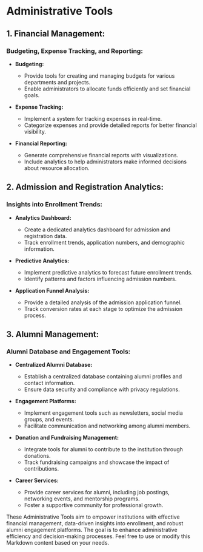 # Administrative Tools

## 1. Financial Management:

### Budgeting, Expense Tracking, and Reporting:
- **Budgeting:**
    - Provide tools for creating and managing budgets for various departments and projects.
    - Enable administrators to allocate funds efficiently and set financial goals.

- **Expense Tracking:**
    - Implement a system for tracking expenses in real-time.
    - Categorize expenses and provide detailed reports for better financial visibility.

- **Financial Reporting:**
    - Generate comprehensive financial reports with visualizations.
    - Include analytics to help administrators make informed decisions about resource allocation.

## 2. Admission and Registration Analytics:

### Insights into Enrollment Trends:
- **Analytics Dashboard:**
    - Create a dedicated analytics dashboard for admission and registration data.
    - Track enrollment trends, application numbers, and demographic information.

- **Predictive Analytics:**
    - Implement predictive analytics to forecast future enrollment trends.
    - Identify patterns and factors influencing admission numbers.

- **Application Funnel Analysis:**
    - Provide a detailed analysis of the admission application funnel.
    - Track conversion rates at each stage to optimize the admission process.

## 3. Alumni Management:

### Alumni Database and Engagement Tools:
- **Centralized Alumni Database:**
    - Establish a centralized database containing alumni profiles and contact information.
    - Ensure data security and compliance with privacy regulations.

- **Engagement Platforms:**
    - Implement engagement tools such as newsletters, social media groups, and events.
    - Facilitate communication and networking among alumni members.

- **Donation and Fundraising Management:**
    - Integrate tools for alumni to contribute to the institution through donations.
    - Track fundraising campaigns and showcase the impact of contributions.

- **Career Services:**
    - Provide career services for alumni, including job postings, networking events, and mentorship programs.
    - Foster a supportive community for professional growth.

These Administrative Tools aim to empower institutions with effective financial management, data-driven insights into enrollment, and robust alumni engagement platforms. The goal is to enhance administrative efficiency and decision-making processes. Feel free to use or modify this Markdown content based on your needs.
